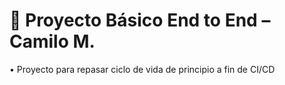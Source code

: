 # 🚀 Proyecto Básico End to End – Camilo M.

• Proyecto para repasar ciclo de vida de principio a fin de CI/CD